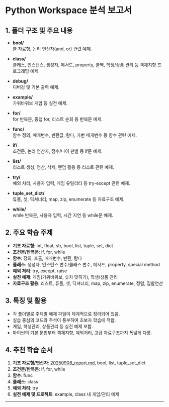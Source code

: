 # Python Workspace 분석 보고서

## 1. 폴더 구조 및 주요 내용

- **bool/**  
  불 자료형, 논리 연산자(and, or) 관련 예제.

- **class/**  
  클래스, 인스턴스, 생성자, 메서드, property, 콜백, 학생/상품 관리 등 객체지향 프로그래밍 예제.

- **debug/**  
  디버깅 및 기본 출력 예제.

- **example/**  
  가위바위보 게임 등 실전 예제.

- **for/**  
  for 반복문, 중첩 for, 리스트 순회 등 반복문 예제.

- **func/**  
  함수 정의, 매개변수, 반환값, 람다, 가변 매개변수 등 함수 관련 예제.

- **if/**  
  조건문, 논리 연산자, 점수/나이 판별 등 if문 예제.

- **list/**  
  리스트 생성, 연산, 삭제, 랜덤 활용 등 리스트 관련 예제.

- **try/**  
  예외 처리, 사용자 입력, 게임 유틸리티 등 try-except 관련 예제.

- **tuple_set_dict/**  
  튜플, 셋, 딕셔너리, map, zip, enumerate 등 자료구조 예제.

- **while/**  
  while 반복문, 사용자 입력, 시간 지연 등 while문 예제.

## 2. 주요 학습 주제

- **기초 자료형**: int, float, str, bool, list, tuple, set, dict  
- **조건문/반복문**: if, for, while  
- **함수**: 정의, 호출, 매개변수, 반환, 람다  
- **클래스**: 생성자, 인스턴스 변수/클래스 변수, 메서드, property, special method  
- **예외 처리**: try, except, raise  
- **실전 예제**: 게임(가위바위보, 숫자 맞히기), 학생/상품 관리  
- **자료구조 활용**: 리스트, 튜플, 셋, 딕셔너리, map, zip, enumerate, 정렬, 집합연산

## 3. 특징 및 활용

- 각 폴더별로 주제별 예제 파일이 체계적으로 정리되어 있음.
- 실습 중심의 코드와 주석이 풍부하여 초보자 학습에 적합.
- 게임, 학생관리, 상품관리 등 실전 예제 포함.
- 파이썬의 기본 문법부터 객체지향, 예외처리, 고급 자료구조까지 폭넓게 다룸.

## 4. 추천 학습 순서

1. **기초 자료형/연산자**: [20250908_report.md](20250908_report.md), bool, list, tuple_set_dict  
2. **조건문/반복문**: if, for, while  
3. **함수**: func  
4. **클래스**: class  
5. **예외 처리**: try  
6. **실전 예제 및 프로젝트**: example, class 내 게임/관리 예제

---
